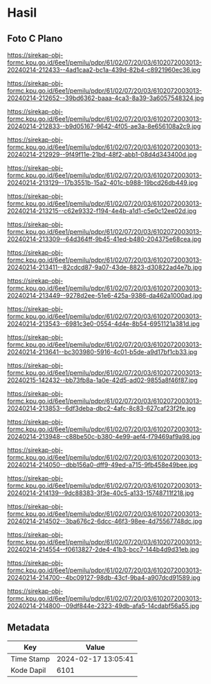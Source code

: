 # Hasil

## Foto C Plano

https://sirekap-obj-formc.kpu.go.id/6ee1/pemilu/pdpr/61/02/07/20/03/6102072003013-20240214-212433--4ad1caa2-bc1a-439d-82b4-c8921960ec36.jpg

https://sirekap-obj-formc.kpu.go.id/6ee1/pemilu/pdpr/61/02/07/20/03/6102072003013-20240214-212652--39bd6362-baaa-4ca3-8a39-3a6057548324.jpg

https://sirekap-obj-formc.kpu.go.id/6ee1/pemilu/pdpr/61/02/07/20/03/6102072003013-20240214-212833--b9d05167-9642-4f05-ae3a-8e656108a2c9.jpg

https://sirekap-obj-formc.kpu.go.id/6ee1/pemilu/pdpr/61/02/07/20/03/6102072003013-20240214-212929--9f49f11e-21bd-48f2-abb1-08d4d343400d.jpg

https://sirekap-obj-formc.kpu.go.id/6ee1/pemilu/pdpr/61/02/07/20/03/6102072003013-20240214-213129--17b3551b-15a2-401c-b988-19bcd26db449.jpg

https://sirekap-obj-formc.kpu.go.id/6ee1/pemilu/pdpr/61/02/07/20/03/6102072003013-20240214-213215--c62e9332-f194-4e4b-a1d1-c5e0c12ee02d.jpg

https://sirekap-obj-formc.kpu.go.id/6ee1/pemilu/pdpr/61/02/07/20/03/6102072003013-20240214-213309--64d364ff-9b45-41ed-b480-204375e68cea.jpg

https://sirekap-obj-formc.kpu.go.id/6ee1/pemilu/pdpr/61/02/07/20/03/6102072003013-20240214-213411--82cdcd87-9a07-43de-8823-d30822ad4e7b.jpg

https://sirekap-obj-formc.kpu.go.id/6ee1/pemilu/pdpr/61/02/07/20/03/6102072003013-20240214-213449--9278d2ee-51e6-425a-9386-da462a1000ad.jpg

https://sirekap-obj-formc.kpu.go.id/6ee1/pemilu/pdpr/61/02/07/20/03/6102072003013-20240214-213543--6981c3e0-0554-4d4e-8b54-6951121a381d.jpg

https://sirekap-obj-formc.kpu.go.id/6ee1/pemilu/pdpr/61/02/07/20/03/6102072003013-20240214-213641--bc303980-5916-4c01-b5de-a9d17bf1cb33.jpg

https://sirekap-obj-formc.kpu.go.id/6ee1/pemilu/pdpr/61/02/07/20/03/6102072003013-20240215-142432--bb73fb8a-1a0e-42d5-ad02-9855a8f46f87.jpg

https://sirekap-obj-formc.kpu.go.id/6ee1/pemilu/pdpr/61/02/07/20/03/6102072003013-20240214-213853--6df3deba-dbc2-4afc-8c83-627caf23f2fe.jpg

https://sirekap-obj-formc.kpu.go.id/6ee1/pemilu/pdpr/61/02/07/20/03/6102072003013-20240214-213948--c88be50c-b380-4e99-aef4-f79469af9a98.jpg

https://sirekap-obj-formc.kpu.go.id/6ee1/pemilu/pdpr/61/02/07/20/03/6102072003013-20240214-214050--dbb156a0-dff9-49ed-a715-9fb458e49bee.jpg

https://sirekap-obj-formc.kpu.go.id/6ee1/pemilu/pdpr/61/02/07/20/03/6102072003013-20240214-214139--9dc88383-3f3e-40c5-a133-15748711f218.jpg

https://sirekap-obj-formc.kpu.go.id/6ee1/pemilu/pdpr/61/02/07/20/03/6102072003013-20240214-214502--3ba676c2-6dcc-46f3-98ee-4d75567748dc.jpg

https://sirekap-obj-formc.kpu.go.id/6ee1/pemilu/pdpr/61/02/07/20/03/6102072003013-20240214-214554--f0613827-2de4-41b3-bcc7-144b4d9d31eb.jpg

https://sirekap-obj-formc.kpu.go.id/6ee1/pemilu/pdpr/61/02/07/20/03/6102072003013-20240214-214700--4bc09127-98db-43cf-9ba4-a907dcd91589.jpg

https://sirekap-obj-formc.kpu.go.id/6ee1/pemilu/pdpr/61/02/07/20/03/6102072003013-20240214-214800--09df844e-2323-49db-afa5-14cdabf56a55.jpg


## Metadata

| Key        | Value               |
| ---------- | ------------------- |
| Time Stamp | 2024-02-17 13:05:41 |
| Kode Dapil | 6101                |



